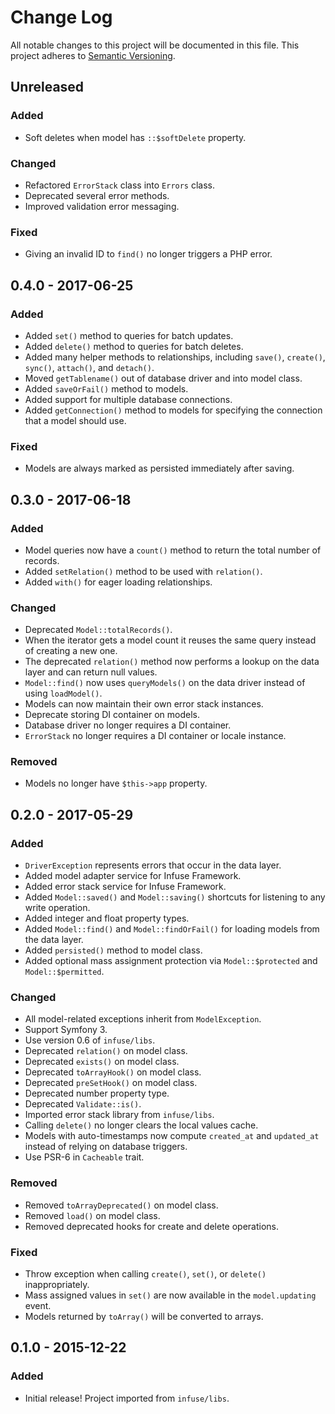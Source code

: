# Change Log
All notable changes to this project will be documented in this file.
This project adheres to [Semantic Versioning](http://semver.org/).

## Unreleased
### Added
- Soft deletes when model has `::$softDelete` property.

### Changed
- Refactored `ErrorStack` class into `Errors` class.
- Deprecated several error methods.
- Improved validation error messaging.

### Fixed
- Giving an invalid ID to `find()` no longer triggers a PHP error.

## 0.4.0 - 2017-06-25
### Added
- Added `set()` method to queries for batch updates.
- Added `delete()` method to queries for batch deletes.
- Added many helper methods to relationships, including `save()`, `create()`, `sync()`, `attach()`, and `detach()`.
- Moved `getTablename()` out of database driver and into model class.
- Added `saveOrFail()` method to models.
- Added support for multiple database connections.
- Added `getConnection()` method to models for specifying the connection that a model should use. 

### Fixed
- Models are always marked as persisted immediately after saving.

## 0.3.0 - 2017-06-18
### Added
- Model queries now have a `count()` method to return the total number of records.
- Added `setRelation()` method to be used with `relation()`.
- Added `with()` for eager loading relationships.

### Changed
- Deprecated `Model::totalRecords()`.
- When the iterator gets a model count it reuses the same query instead of creating a new one.
- The deprecated `relation()` method now performs a lookup on the data layer and can return null values.
- `Model::find()` now uses `queryModels()` on the data driver instead of using `loadModel()`.
- Models can now maintain their own error stack instances.
- Deprecate storing DI container on models.
- Database driver no longer requires a DI container.
- `ErrorStack` no longer requires a DI container or locale instance.

### Removed
- Models no longer have `$this->app` property.

## 0.2.0 - 2017-05-29
### Added
- `DriverException` represents errors that occur in the data layer.
- Added model adapter service for Infuse Framework.
- Added error stack service for Infuse Framework.
- Added `Model::saved()` and `Model::saving()` shortcuts for listening to any write operation.
- Added integer and float property types.
- Added `Model::find()` and `Model::findOrFail()` for loading models from the data layer.
- Added `persisted()` method to model class.
- Added optional mass assignment protection via `Model::$protected` and `Model::$permitted`. 

### Changed
- All model-related exceptions inherit from `ModelException`.
- Support Symfony 3.
- Use version 0.6 of `infuse/libs`.
- Deprecated `relation()` on model class.
- Deprecated `exists()` on model class.
- Deprecated `toArrayHook()` on model class.
- Deprecated `preSetHook()` on model class.
- Deprecated number property type.
- Deprecated `Validate::is()`.
- Imported error stack library from `infuse/libs`.
- Calling `delete()` no longer clears the local values cache.
- Models with auto-timestamps now compute `created_at` and `updated_at` instead of relying on database triggers.
- Use PSR-6 in `Cacheable` trait. 

### Removed
- Removed `toArrayDeprecated()` on model class.
- Removed `load()` on model class.
- Removed deprecated hooks for create and delete operations.

### Fixed
- Throw exception when calling `create()`, `set()`, or `delete()` inappropriately.
- Mass assigned values in `set()` are now available in the `model.updating` event.
- Models returned by `toArray()` will be converted to arrays.

## 0.1.0 - 2015-12-22
### Added
- Initial release! Project imported from `infuse/libs`.